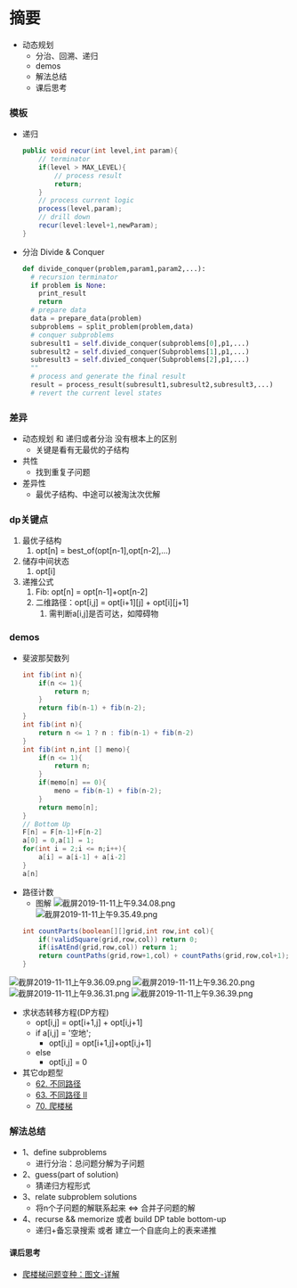 # 摘要
+ 动态规划
  + 分治、回溯、递归
  + demos
  + 解法总结
  + 课后思考


### 模板
+ 递归
  ```java
  public void recur(int level,int param){
      // terminator
      if(level > MAX_LEVEL){
          // process result
          return;
      }
      // process current logic
      process(level,param);
      // drill down
      recur(level:level+1,newParam);
  }
  ``` 
+ 分治 Divide & Conquer
  ```python
  def divide_conquer(problem,param1,param2,...):
    # recursion terminator
    if problem is None:
      print_result
      return
    # prepare data
    data = prepare_data(problem)
    subproblems = split_problem(problem,data)
    # conquer subproblems
    subresult1 = self.divide_conquer(subproblems[0],p1,...)
    subresult2 = self.divied_conquer(Subproblems[1],p1,...) 
    subresult3 = self.divied_conquer(Subproblems[2],p1,...) 
    ""
    # process and generate the final result
    result = process_result(subresult1,subresult2,subresult3,...)
    # revert the current level states
  ```
### 差异
+ 动态规划 和 递归或者分治 没有根本上的区别
  + 关键是看有无最优的子结构
+ 共性
  + 找到重复子问题
+ 差异性
  + 最优子结构、中途可以被淘汰次优解
### dp关键点
1. 最优子结构
   1. opt[n] = best_of(opt[n-1],opt[n-2],...)
2. 储存中间状态
   1. opt[i]    
3. 递推公式
   1. Fib: opt[n] = opt[n-1]+opt[n-2]
   2. 二维路径：opt[i,j] = opt[i+1][j] + opt[i][j+1]
      1. 需判断a[i,j]是否可达，如障碍物  
### demos
+ 斐波那契数列
  ```java
  int fib(int n){
      if(n <= 1){
          return n;
      }
      return fib(n-1) + fib(n-2);
  }
  int fib(int n){
      return n <= 1 ? n : fib(n-1) + fib(n-2)
  }
  int fib(int n,int [] meno){
      if(n <= 1){
          return n;
      }
      if(memo[n] == 0){
          meno = fib(n-1) + fib(n-2);
      }
      return memo[n];
  }
  // Bottom Up
  F[n] = F[n-1]+F[n-2]
  a[0] = 0,a[1] = 1;
  for(int i = 2;i <= n;i++){
      a[i] = a[i-1] + a[i-2]
  }
  a[n]
  ```  
+ 路径计数
  + 图解
![截屏2019-11-11上午9.34.08.png](https://pic.leetcode-cn.com/36282f3fc806f78063ad164b3bc633d7784e538ac5c9e282735f4701fca3392b-%E6%88%AA%E5%B1%8F2019-11-11%E4%B8%8A%E5%8D%889.34.08.png)
![截屏2019-11-11上午9.35.49.png](https://pic.leetcode-cn.com/f1941ffefdddca21f8559002a0054ca432708941bf83a0305bc2776254668dc6-%E6%88%AA%E5%B1%8F2019-11-11%E4%B8%8A%E5%8D%889.35.49.png)
  ```java
  int countParts(boolean[][]grid,int row,int col){
      if(!validSquare(grid,row,col)) return 0;
      if(isAtEnd(grid,row,col)) return 1;
      return countPaths(grid,row+1,col) + countPaths(grid,row,col+1);
  }
  ```  
![截屏2019-11-11上午9.36.09.png](https://pic.leetcode-cn.com/5d80f69d57d14c0f0fcc20118ac16a5a57900a96e20635719c1c2361d4f92b93-%E6%88%AA%E5%B1%8F2019-11-11%E4%B8%8A%E5%8D%889.36.09.png)
![截屏2019-11-11上午9.36.20.png](https://pic.leetcode-cn.com/6d0721dd19897a4c59b69dad0c3873742e33034b0ffc626d0af806a0eb2a4038-%E6%88%AA%E5%B1%8F2019-11-11%E4%B8%8A%E5%8D%889.36.20.png)
![截屏2019-11-11上午9.36.31.png](https://pic.leetcode-cn.com/97525ed14006d07ed2e8a95eebc130f15906ebe6076c424872de678193260846-%E6%88%AA%E5%B1%8F2019-11-11%E4%B8%8A%E5%8D%889.36.31.png)
![截屏2019-11-11上午9.36.39.png](https://pic.leetcode-cn.com/bfa9912c6be099ceccfc95f2c02830be2578eec0d406b11c796eea6e697a090d-%E6%88%AA%E5%B1%8F2019-11-11%E4%B8%8A%E5%8D%889.36.39.png)  
  + 求状态转移方程(DP方程) 
    + opt[i,j] = opt[i+1,j] + opt[i,j+1]
    + if a[i,j] = '空地';
      +  opt[i,j] = opt[i+1,j]+opt[i,j+1]
    + else
      + opt[i,j] = 0  
+ 其它dp题型
  + [62. 不同路径](https://leetcode-cn.com/problems/unique-paths/solution/62-bu-tong-lu-jing-by-alexer-660/) 
  + [63. 不同路径 II](https://leetcode-cn.com/problems/unique-paths-ii/solution/63-bu-tong-lu-jing-ii-by-alexer-660/)
  + [70. 爬楼梯](https://leetcode-cn.com/problems/climbing-stairs/solution/70-pa-lou-ti-by-alexer-660/)
### 解法总结
+ 1、define subproblems
  + 进行分治：总问题分解为子问题
+ 2、guess(part of solution)
  + 猜递归方程形式
+ 3、relate subproblem solutions
  + 将n个子问题的解联系起来 <=> 合并子问题的解
+ 4、recurse && memorize 或者 build DP table bottom-up
  + 递归+备忘录搜索 或者 建立一个自底向上的表来递推
#### 课后思考
+ [爬楼梯问题变种：图文-详解](https://github.com/Alex660/Algorithms-and-data-structures/blob/master/demos/climbing-stairs3.md)